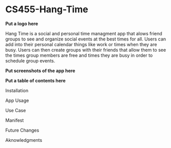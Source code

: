 # CS455-Hang-Time
**Put a logo here**

Hang Time is a social and personal time managment app that alows friend groups to see and organize social events at the best times for all. Users can add into their personal calendar things like work or times when they are busy. Users can then create groups with their friends that allow them to see the times group members are free and times they are busy in order to schedule group events.

**Put screenshots of the app here**

**Put a table of contents here**

Installation

App Usage

Use Case

Manifest

Future Changes

Aknowledgments



